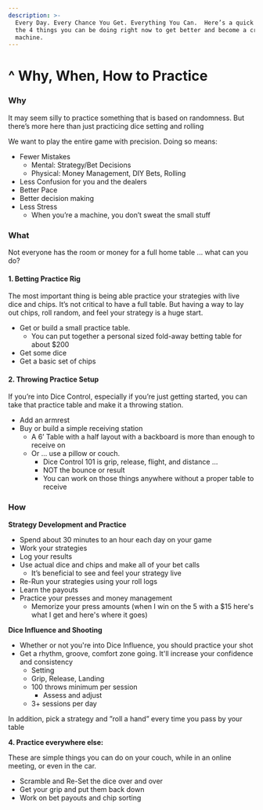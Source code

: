 ```yaml
---
description: >-
  Every Day. Every Chance You Get. Everything You Can.  Here’s a quick look at
  the 4 things you can be doing right now to get better and become a craps
  machine.
---
```


# ^ Why, When, How to Practice

### Why

It may seem silly to practice something that is based on randomness. But there’s more here than just practicing dice setting and rolling

We want to play the entire game with precision.  Doing so means:

* Fewer Mistakes 
  * Mental: Strategy/Bet Decisions
  * Physical: Money Management, DIY Bets, Rolling
* Less Confusion for you and the dealers
* Better Pace
* Better decision making
* Less Stress
  * When you’re a machine, you don’t sweat the small stuff

### What

Not everyone has the room or money for a full home table ... what can you do?

#### 1. Betting Practice Rig

The most important thing is being able practice your strategies with live dice and chips. It’s not critical to have a full table. But having a way to lay out chips, roll random, and feel your strategy is a huge start.

* Get or build a small practice table. 
  * You can put together a personal sized fold-away betting table for about $200
* Get some dice
* Get a basic set of chips

#### 2. Throwing Practice Setup

If you’re into Dice Control, especially if you’re just getting started, you can take that practice table and make it a throwing station. 

* Add an armrest
* Buy or build a simple receiving station
  * A 6’ Table with a half layout with a backboard  is more than enough to receive on
  * Or ... use a pillow or couch. 
    *  Dice Control 101 is grip, release, flight, and distance ...
    * NOT the bounce or result
    * You can work on those things anywhere without a proper table to receive

### How

**Strategy Development and Practice**

* Spend about 30 minutes to an hour each day on your game
* Work your strategies 
* Log your results
* Use actual dice and chips and make all of your bet calls
  * It’s beneficial to see and feel your strategy live
* Re-Run your strategies using your roll logs
* Learn the payouts
* Practice your presses and money management
  * Memorize your press amounts \(when I win on the 5 with a $15 here's what I get and here's where it goes\)

**Dice Influence and Shooting**

* Whether or not you're into Dice Influence, you should practice your shot
* Get a rhythm, groove, comfort zone going. It'll increase your confidence and consistency
  * Setting
  * Grip, Release, Landing
  * 100 throws minimum per session
    * Assess and adjust
  * 3+ sessions per day

In addition, pick a strategy and ”roll a hand” every time you pass by your table

**4. Practice everywhere else:**

These are simple things you can do on your couch, while in an online meeting, or even in the car.

* Scramble and Re-Set the dice over and over
* Get your grip and put them back down
* Work on bet payouts and chip sorting



